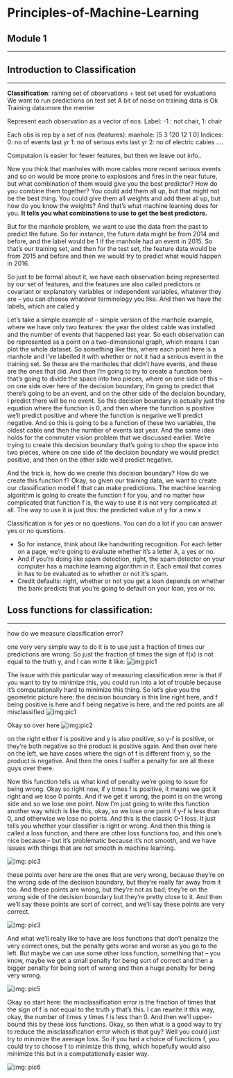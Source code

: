 # Principles-of-Machine-Learning
## Module 1
___

## Introduction to Classification
___

**Classification**: raining set of observations + test set used for evaluations
We want to run predictions on test set
A bit of noise on training data is Ok
Training data:more the merrier

Represent each observation as a vector of nos.
Label: -1 : not chair, 1: chair

Each obs is rep by a set of nos (features):
manhole: [5 3 120 12 1 0]
Indices:
0: no of events last yr
1: no of serious evts last yr
2: no of electric cables
....

Computaion is easier for fewer features, but then we leave out info..

Now you think that manholes with more cables more recent serious events and so on would
be more prone to explosions and fires in the near future, but what combination of them
would give you the best predictor? How do you combine them together? You could add them
all up, but that might not be the best thing. You could give them all weights and add them
all up, but how do you know the weights? And that’s what machine learning does for you.
**It tells you what combinations to use to get the best predictors.**

But for the manhole problem,
we want to use the data from the past to predict the future. So for instance, the future data
might be from 2014 and before, and the label would be 1 if the manhole had an event in
2015. So that’s our training set, and then for the test set, the feature data would be
from 2015 and before and then we would try to predict what would happen in 2016.

So just to be formal about it, we have each observation being represented by our set of features,
and the features are also called predictors or covariant or explanatory variables or independent
variables, whatever they are – you can choose whatever terminology you like. And then we
have the labels, which are called y

Let’s take a simple example of – simple
version of the manhole example, where we have only two features: the year the oldest cable
was installed and the number of events that happened last year. So each observation can
be represented as a point on a two-dimensional graph, which means I can plot the whole dataset.
So something like this, where each point here is a manhole and I’ve labelled it with whether
or not it had a serious event in the training set. So these are the manholes that didn’t
have events, and these are the ones that did. And then I’m going to try to create a function
here that’s going to divide the space into two pieces, where on one side of this – on
one side over here of the decision boundary, I’m going to predict that there’s going
to be an event, and on the other side of the decision boundary, I predict there will be
no event. So this decision boundary is actually just the equation where the function is 0,
and then where the function is positive we’ll predict positive and where the function is
negative we’ll predict negative. And so this is going to be a function of these two
variables, the oldest cable and then the number of events last year. And the same idea holds
for the commuter vision problem that we discussed earlier. We’re trying to create this decision
boundary that’s going to chop the space into two pieces, where on one side of the
decision boundary we would predict positive, and then on the other side we’d predict
negative. 

And the trick is, how do we create this decision boundary? How do we create this
function f? Okay, so given our training data, we want to create our classification model
f that can make predictions. The machine learning algorithm is going to create the function
f for you, and no matter how complicated that function f is, the way to use it is not very
complicated at all. The way to use it is just this: the predicted value of y for a new x


Classification is for yes or no questions. You can do a lot if you can answer yes or
no questions. 
- So for instance, think about like handwriting recognition. For each letter
on a page, we’re going to evaluate whether it’s a letter A, a yes or no. 
- And if you’re
doing like spam detection, right, the spam detector on your computer has a machine learning
algorithm in it. Each email that comes in has to be evaluated as to whether or not it’s
spam. 
- Credit defaults: right, whether or not you get a loan depends on whether the bank
predicts that you’re going to default on your loan, yes or no.


## Loss functions for classification:
___

how do we measure classification error?

one very very simple way to do it is to use
just a fraction of times our predictions are wrong. So just the fraction of times the sign
of f(x) is not equal to the truth y, and I can write it like: 
![img:pic1](pic1.png)

The issue with
this particular way of measuring classification error is that if you want to try to minimize
this, you could run into a lot of trouble because it’s computationally hard to minimize
this thing.
So let’s give you the geometric picture here: the decision boundary is this
line right here, and f being positive is here and f being negative is here, and the red
points are all misclassified
![img:pic1](pic1.png)

Okay so over here
![img:pic2](pic2.png)

on the right either f is positive and y is also positive, so y-f is
positive, or they’re both negative so the product is positive again. And then over here
on the left, we have cases where the sign of f is different from y, so the product is
negative. And then the ones I suffer a penalty for are all these guys over there.

Now
this function tells us what kind of penalty we’re going to issue for being wrong. Okay
so right now, if y times f is positive, it means we got it right and we lose 0 points.
And if we get it wrong, the point is on the wrong side and so we lose one point. Now I’m
just going to write this function another way which is like this, okay, so we lose one
point if y-f is less than 0, and otherwise we lose no points. And this is the classic
0-1 loss. It just tells you whether your classifier is right or wrong. And then this thing is
called a loss function, and there are other loss functions too, and this one’s nice
because – but it’s problematic because it’s not smooth, and we have issues with
things that are not smooth in machine learning.

![img: pic3](pic3.png)

these points over here are the ones that
are very wrong, because they’re on the wrong side of the decision boundary, but they’re
really far away from it too. And these points are wrong, but they’re not as bad; they’re
on the wrong side of the decision boundary but they’re pretty close to it. And then
we’ll say these points are sort of correct, and we’ll say these points are very correct.

![img: pic3](pic4.png)

And what we’ll really like to have are loss functions that don’t penalize the very correct
ones, but the penalty gets worse and worse as you go to the left. But maybe we can use
some other loss function, something that – you know, maybe we get a small penalty for being
sort of correct and then a bigger penalty for being sort of wrong and then a huge penalty
for being very wrong.

![img: pic5](pic5.png)

Okay so start here: the misclassification error is the fraction
of times that the sign of f is not equal to the truth y that’s this. I can rewrite it
this way, okay, the number of times y times f is less than 0. And then we’ll upper-bound
this by these loss functions. Okay, so then what is a good way to try to reduce the misclassification
error which is that guy? Well you could just try to minimize the average loss. So if you
had a choice of functions f, you could try to choose f to minimize this thing, which
hopefully would also minimize this but in a computationally easier way.

![img: pic6](pic6.png)










